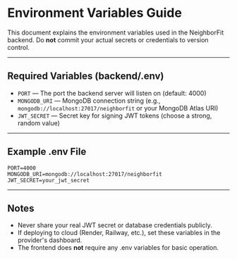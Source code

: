 # Environment Variables Guide

This document explains the environment variables used in the NeighborFit backend. Do **not** commit your actual secrets or credentials to version control.

---

## Required Variables (backend/.env)

- `PORT` — The port the backend server will listen on (default: 4000)
- `MONGODB_URI` — MongoDB connection string (e.g., `mongodb://localhost:27017/neighborfit` or your MongoDB Atlas URI)
- `JWT_SECRET` — Secret key for signing JWT tokens (choose a strong, random value)

---

## Example .env File
```
PORT=4000
MONGODB_URI=mongodb://localhost:27017/neighborfit
JWT_SECRET=your_jwt_secret
```

---

## Notes
- Never share your real JWT secret or database credentials publicly.
- If deploying to cloud (Render, Railway, etc.), set these variables in the provider's dashboard.
- The frontend does **not** require any .env variables for basic operation. 